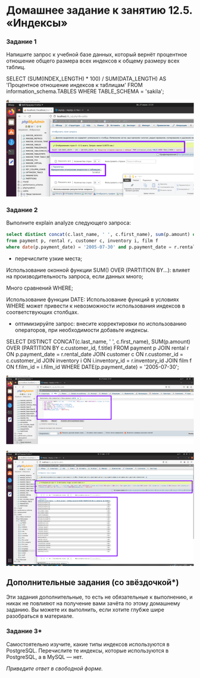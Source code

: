 # Домашнее задание к занятию 12.5. «Индексы»

### Задание 1

Напишите запрос к учебной базе данных, который вернёт процентное отношение общего размера всех индексов к общему размеру всех таблиц.

SELECT
    (SUM(INDEX_LENGTH) * 100) / SUM(DATA_LENGTH) AS 'Процентное отношение индексов к таблицам'
FROM
    information_schema.TABLES
WHERE
    TABLE_SCHEMA = 'sakila';

![](./img/12-5/1.png)

### Задание 2

Выполните explain analyze следующего запроса:
```sql
select distinct concat(c.last_name, ' ', c.first_name), sum(p.amount) over (partition by c.customer_id, f.title)
from payment p, rental r, customer c, inventory i, film f
where date(p.payment_date) = '2005-07-30' and p.payment_date = r.rental_date and r.customer_id = c.customer_id and i.inventory_id = r.inventory_id
```
- перечислите узкие места;

Использование оконной функции SUM() OVER (PARTITION BY...): влияет на производительность запроса, если данных много;

Много сравнений WHERE;

Использование функции DATE: Использование функций в условиях WHERE может привести к невозможности использования индексов в соответствующих столбцах. 

- оптимизируйте запрос: внесите корректировки по использованию операторов, при необходимости добавьте индексы.

SELECT DISTINCT CONCAT(c.last_name, ' ', c.first_name), SUM(p.amount) OVER (PARTITION BY c.customer_id, f.title)
FROM payment p
JOIN rental r ON p.payment_date = r.rental_date
JOIN customer c ON r.customer_id = c.customer_id
JOIN inventory i ON i.inventory_id = r.inventory_id
JOIN film f ON f.film_id = i.film_id
WHERE DATE(p.payment_date) = '2005-07-30';

![](./img/12-5/2_1.png)

![](./img/12-5/2_2.png)

## Дополнительные задания (со звёздочкой*)
Эти задания дополнительные, то есть не обязательные к выполнению, и никак не повлияют на получение вами зачёта по этому домашнему заданию. Вы можете их выполнить, если хотите глубже шире разобраться в материале.

### Задание 3*

Самостоятельно изучите, какие типы индексов используются в PostgreSQL. Перечислите те индексы, которые используются в PostgreSQL, а в MySQL — нет.

*Приведите ответ в свободной форме.*
